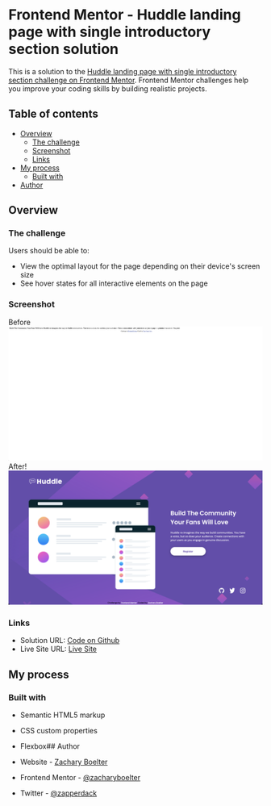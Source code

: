# Frontend Mentor - Huddle landing page with single introductory section solution

This is a solution to the [Huddle landing page with single introductory section challenge on Frontend Mentor](https://www.frontendmentor.io/challenges/huddle-landing-page-with-a-single-introductory-section-B_2Wvxgi0). Frontend Mentor challenges help you improve your coding skills by building realistic projects. 

## Table of contents

- [Overview](#overview)
  - [The challenge](#the-challenge)
  - [Screenshot](#screenshot)
  - [Links](#links)
- [My process](#my-process)
  - [Built with](#built-with)
- [Author](#author)

## Overview

### The challenge

Users should be able to:

- View the optimal layout for the page depending on their device's screen size
- See hover states for all interactive elements on the page

### Screenshot
Before
![](./images/pre-screenshot.png)
After!
![](./images/post-screenshot.png)

### Links

- Solution URL: [Code on Github](https://github.com/zacharyboelter/huddle-landing-page)
- Live Site URL: [Live Site](https://zacharyboelter.github.io/huddle-landing-page/)

## My process

### Built with

- Semantic HTML5 markup
- CSS custom properties
- Flexbox## Author

- Website - [Zachary Boelter](https://zacharyboelter.netlify.app/)
- Frontend Mentor - [@zacharyboelter](https://www.frontendmentor.io/profile/zacharyboelter)
- Twitter - [@zapperdack](https://www.twitter.com/zapperdack)
